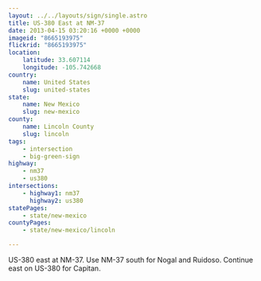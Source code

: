 ```yaml
---
layout: ../../layouts/sign/single.astro
title: US-380 East at NM-37
date: 2013-04-15 03:20:16 +0000 +0000
imageid: "8665193975"
flickrid: "8665193975"
location:
    latitude: 33.607114
    longitude: -105.742668
country:
    name: United States
    slug: united-states
state:
    name: New Mexico
    slug: new-mexico
county:
    name: Lincoln County
    slug: lincoln
tags:
    - intersection
    - big-green-sign
highway:
    - nm37
    - us380
intersections:
    - highway1: nm37
      highway2: us380
statePages:
    - state/new-mexico
countyPages:
    - state/new-mexico/lincoln

---
```

US-380 east at NM-37.  Use NM-37 south for Nogal and Ruidoso.  Continue east on US-380 for Capitan.